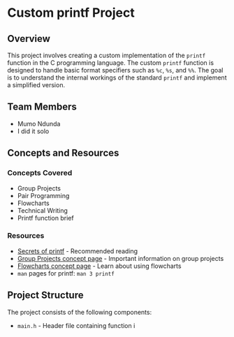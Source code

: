 # Custom printf Project

## Overview

This project involves creating a custom implementation of the `printf` function in the C programming language. The custom `printf` function is designed to handle basic format specifiers such as `%c`, `%s`, and `%%`. The goal is to understand the internal workings of the standard `printf` and implement a simplified version.

## Team Members


- Mumo Ndunda
- I did it solo

## Concepts and Resources

### Concepts Covered

- Group Projects
- Pair Programming
- Flowcharts
- Technical Writing
- Printf function brief

### Resources

- [Secrets of printf](#) - Recommended reading
- [Group Projects concept page](#) - Important information on group projects
- [Flowcharts concept page](#) - Learn about using flowcharts
- `man` pages for printf: `man 3 printf`

## Project Structure

The project consists of the following components:

- `main.h` - Header file containing function
i
